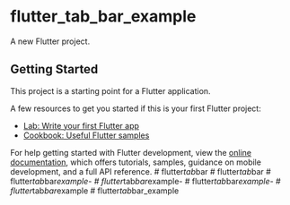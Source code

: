 # flutter_tab_bar_example

A new Flutter project.

## Getting Started

This project is a starting point for a Flutter application.

A few resources to get you started if this is your first Flutter project:

- [Lab: Write your first Flutter app](https://docs.flutter.dev/get-started/codelab)
- [Cookbook: Useful Flutter samples](https://docs.flutter.dev/cookbook)

For help getting started with Flutter development, view the
[online documentation](https://docs.flutter.dev/), which offers tutorials,
samples, guidance on mobile development, and a full API reference.
#   f l u t t e r _ t a b _ b a r  
 #   f l u t t e r _ t a b _ b a r  
 #   f l u t t e r _ t a b _ b a r _ e x a m p l e -  
 #   f l u t t e r _ t a b _ b a r _ e x a m p l e -  
 #   f l u t t e r _ t a b _ b a r _ e x a m p l e -  
 #   f l u t t e r _ t a b _ b a r _ e x a m p l e  
 #   f l u t t e r _ t a b _ b a r _ e x a m p l e  
 